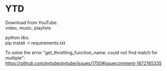 # YTD
Download from YouTube:<br>
    video, music, playlists

python libs:<br>
    pip install -r requirements.txt

To solve the error "get_throttling_function_name: could not find match for multiple":<br>
    https://github.com/pytube/pytube/issues/1750#issuecomment-1672165335
